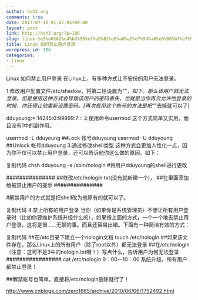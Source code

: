 ```yaml
---
author: heh3.org
comments: true
date: 2017-07-11 01:47:05+00:00
layout: post
link: http://heh3.org/?p=106
slug: linux-%e5%a6%82%e4%bd%95%e7%a6%81%e6%ad%a2%e7%94%a8%e6%88%b7%e7%99%bb%e5%bd%95
title: Linux 如何禁止用户登录
wordpress_id: 106
categories:
- linux
---
```


Linux 如何禁止用户登录
在Linux上，有多种方式让不安份的用户无法登录。

1.修改用户配置文件/etc/shadow，将第二栏设置为“*”，如下。那么该用户就无法登录。但是使用这种方式会导致该用户的密码丢失，也就是当你再次允许他登录的时候，你还得让他重新设置密码。[再次启用这个帐号的方法是把“*”去掉就可以了]

dduyoung:*:14245:0:99999:7:::
2.使用命令usermod
这个方式简单又实用，而且没有1中的副作用。

usermod -L dduyoung ##Lock 帐号dduyoung
usermod -U dduyoung ##Unlock 帐号dduyoung
3.通过修改shell类型
这种方式会更加人性化一点，因为你不仅可以禁止用户登录，还可以告诉他你这么做的原因。如下：

复制代码
chsh dduyoung -s /sbin/nologin #将用户dduyoung的shell进行更改

###############
##修改/etc/nologin.txt(没有就新建一个)，
##在里面添加给被禁止用户的提示
###############

#解禁用户的方式就是把shell改为他原有的就可以了。

复制代码
4.禁止所有的用户登录
当你（如果你是系统管理员）不想让所有用户登录时（比如你要维护系统升级什么的），如果按上面的方式，一个一个地去禁止用户登录，这将是很……无聊的事。而且还容易出错。下面有一种简洁有效的方式：

复制代码
##在/etc目录下建立一个nologin文档
touch /etc/nologin ##如果该文件存在，那么Linux上的所有用户（除了root以外）都无法登录
##在/etc/nologin（注意：这可不是3中的nologin.txt啊！）写点什么，告诉用户为何无法登录
#################
cat /etc/nologin
9：00－10：00 系统升级，所有用户都禁止登录！

##解禁帐号也简单，直接将/etc/nologin删除就行了！

http://www.cnblogs.com/zero1665/archive/2010/06/06/1752492.html
